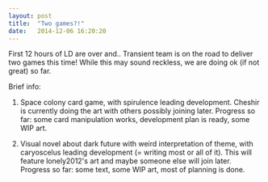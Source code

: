 ```yaml
---
layout: post
title:  "Two games?!"
date:   2014-12-06 16:20:20
---
```

First 12 hours of LD are over and.. Transient team is on the road to deliver
two games this time! While this may sound reckless, we are doing ok
(if not great) so far.

Brief info:

1. Space colony card game, with spirulence leading development. Cheshir is
currently doing the art with others possibly joining later. Progress so far:
some card manipulation works, development plan is ready, some WIP art.

2. Visual novel about dark future with weird interpretation of theme, with
caryoscelus leading development (= writing most or all of it). This will feature
lonely2012's art and maybe someone else will join later. Progress so far: some
text, some WIP art, most of planning is done.
